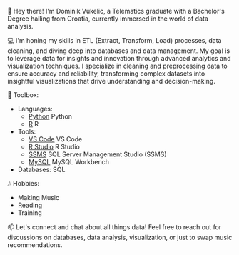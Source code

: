 👋 Hey there! I'm Dominik Vukelic, a Telematics graduate with a Bachelor's Degree hailing from Croatia, currently immersed in the world of data analysis.

💻 I'm honing my skills in ETL (Extract, Transform, Load) processes, data cleaning, and diving deep into databases and data management. My goal is to leverage data for insights and innovation through advanced analytics and visualization techniques. I specialize in cleaning and preprocessing data to ensure accuracy and reliability, transforming complex datasets into insightful visualizations that drive understanding and decision-making.

🧰 Toolbox:
   - Languages: 
       - [Python](https://img.icons8.com/color/48/000000/python.png) Python
       - [R](https://img.icons8.com/color/48/000000/r-programming.png) R
   - Tools: 
       - [VS Code](https://img.icons8.com/color/48/000000/visual-studio-code-2019.png) VS Code
       - [R Studio](https://img.icons8.com/color/48/000000/r.png) R Studio
       - [SSMS](https://img.icons8.com/color/48/000000/sql-server.png) SQL Server Management Studio (SSMS)
       - [MySQL](https://img.icons8.com/color/48/000000/mysql.png) MySQL Workbench
   - Databases: SQL

🎶 Hobbies:
   - Making Music
   - Reading
   - Training

📫 Let's connect and chat about all things data! Feel free to reach out for discussions on databases, data analysis, visualization, or just to swap music recommendations.




